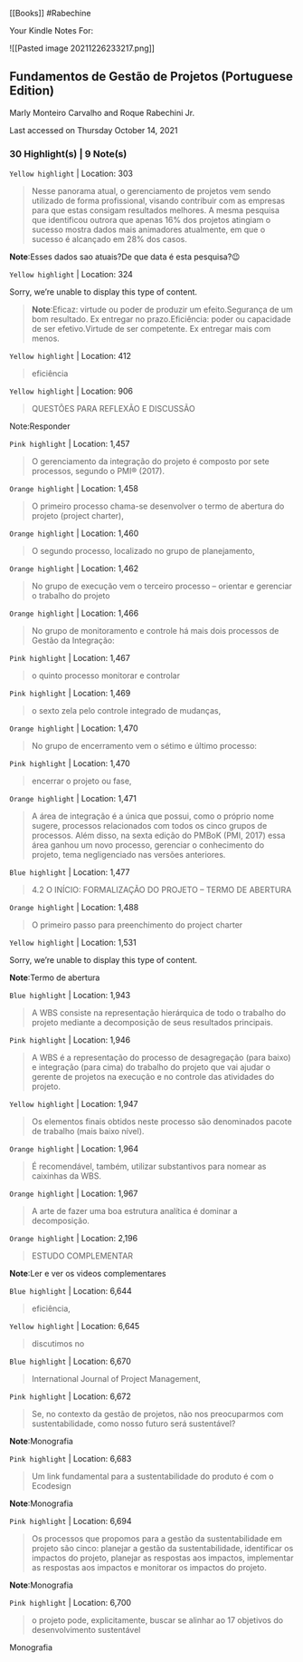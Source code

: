 [[Books]]
#Rabechine 

Your Kindle Notes For:

![[Pasted image 20211226233217.png]]

## Fundamentos de Gestão de Projetos (Portuguese Edition)

Marly Monteiro Carvalho and Roque Rabechini Jr.

Last accessed on Thursday October 14, 2021

### 30 Highlight(s) | 9 Note(s)

``Yellow highlight`` | Location: 303

>Nesse panorama atual, o gerenciamento de projetos vem sendo utilizado de forma profissional, visando contribuir com as empresas para que estas consigam resultados melhores. A mesma pesquisa que identificou outrora que apenas 16% dos projetos atingiam o sucesso mostra dados mais animadores atualmente, em que o sucesso é alcançado em 28% dos casos.

**Note**:Esses dados sao atuais?De que data é esta pesquisa?😉

  

``Yellow highlight`` | Location: 324

Sorry, we’re unable to display this type of content.

>**Note**:Eficaz: virtude ou poder de produzir um efeito.Segurança de um bom resultado. Ex entregar no prazo.Eficiência: poder ou capacidade de ser efetivo.Virtude de ser competente. Ex entregar mais com menos.

  

``Yellow highlight`` | Location: 412

>eficiência

``Yellow highlight`` | Location: 906

>QUESTÕES PARA REFLEXÃO E DISCUSSÃO

Note:Responder

  

``Pink highlight`` | Location: 1,457

>O gerenciamento da integração do projeto é composto por sete processos, segundo o PMI® (2017).

``Orange highlight`` | Location: 1,458

>O primeiro processo chama-se desenvolver o termo de abertura do projeto (project charter),

``Orange highlight`` | Location: 1,460

>O segundo processo, localizado no grupo de planejamento,

``Orange highlight`` | Location: 1,462

>No grupo de execução vem o terceiro processo – orientar e gerenciar o trabalho do projeto

``Orange highlight`` | Location: 1,466

>No grupo de monitoramento e controle há mais dois processos de Gestão da Integração:

``Pink highlight`` | Location: 1,467

>o quinto processo monitorar e controlar

``Pink highlight`` | Location: 1,469

>o sexto zela pelo controle integrado de mudanças,

``Orange highlight`` | Location: 1,470

>No grupo de encerramento vem o sétimo e último processo:

``Pink highlight`` | Location: 1,470

>encerrar o projeto ou fase,

``Orange highlight`` | Location: 1,471

>A área de integração é a única que possui, como o próprio nome sugere, processos relacionados com todos os cinco grupos de processos. Além disso, na sexta edição do PMBoK (PMI, 2017) essa área ganhou um novo processo, gerenciar o conhecimento do projeto, tema negligenciado nas versões anteriores.

``Blue highlight`` | Location: 1,477

>4.2 O INÍCIO: FORMALIZAÇÃO DO PROJETO – TERMO DE ABERTURA

``Orange highlight`` | Location: 1,488

>O primeiro passo para preenchimento do project charter

``Yellow highlight`` | Location: 1,531

Sorry, we’re unable to display this type of content.

**Note**:Termo de abertura

  

``Blue highlight`` | Location: 1,943

>A WBS consiste na representação hierárquica de todo o trabalho do projeto mediante a decomposição de seus resultados principais.

``Pink highlight`` | Location: 1,946

>A WBS é a representação do processo de desagregação (para baixo) e integração (para cima) do trabalho do projeto que vai ajudar o gerente de projetos na execução e no controle das atividades do projeto.

``Yellow highlight`` | Location: 1,947

>Os elementos finais obtidos neste processo são denominados pacote de trabalho (mais baixo nível).

``Orange highlight`` | Location: 1,964

>É recomendável, também, utilizar substantivos para nomear as caixinhas da WBS.

``Orange highlight`` | Location: 1,967

>A arte de fazer uma boa estrutura analítica é dominar a decomposição.

``Orange highlight`` | Location: 2,196

>ESTUDO COMPLEMENTAR

**Note**:Ler e ver os videos complementares

  

``Blue highlight`` | Location: 6,644

>eficiência,

``Yellow highlight`` | Location: 6,645

>discutimos no

``Blue highlight`` | Location: 6,670

>International Journal of Project Management,

``Pink highlight`` | Location: 6,672

>Se, no contexto da gestão de projetos, não nos preocuparmos com sustentabilidade, como nosso futuro será sustentável?

**Note**:Monografia

  

``Pink highlight`` | Location: 6,683

>Um link fundamental para a sustentabilidade do produto é com o Ecodesign

**Note**:Monografia

  

``Pink highlight`` | Location: 6,694

>Os processos que propomos para a gestão da sustentabilidade em projeto são cinco: planejar a gestão da sustentabilidade, identificar os impactos do projeto, planejar as respostas aos impactos, implementar as respostas aos impactos e monitorar os impactos do projeto.

**Note**:Monografia

  

``Pink highlight`` | Location: 6,700

>o projeto pode, explicitamente, buscar se alinhar ao 17 objetivos do desenvolvimento sustentável

Monografia